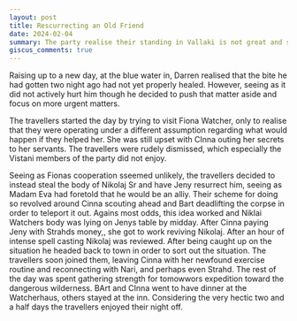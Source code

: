 ```yaml
---
layout: post
title: Rescurrecting an Old Friend
date: 2024-02-04
summary: The party realise their standing in Vallaki is not great and stealthily rescurrect an ally.
giscus_comments: true
---
```


Raising up to a new day, at the blue water in, Darren realised that the bite he had gotten two night ago had not yet properly healed. However, seeing as it did not actively hurt him though he decided to push that matter aside and focus on more urgent matters.

The travellers started the day by trying to visit Fiona Watcher, only to realise that they were operating under a different assumption regarding what would happen if they helped her. She was still upset with CInna outing her secrets to her servants. The travellers were rudely dismissed, which especially the Vistani members of the party did not enjoy.

Seeing as Fionas cooperation sseemed unlikely, the travellers decided to instead steal the body of Nikolaj Sr and have Jeny resurrect him, seeing as Madam Eva had foretold that he would be an alliy. Their scheme for doing so revolved around Cinna scouting ahead and Bart deadlifting the corpse in order to teleport it out. Agains most odds, this idea worked and Niklai Watchers body was lying on Jenys table by midday. After Cinna paying Jeny with Strahds money,, she got to work reviving Nikolaj. After an hour of intense spell casting Nikolaj was reviewed. After being caught up on the situation he headed back to town in order to sort out the situation. The travellers soon joined them, leaving Cinna with her newfound exercise routine and reconnecting with Nari, and perhaps even Strahd. The rest of the day was spent gathering strength for tomowwors expedition toward the dangerous wilderness. BArt and CInna went to have dinner at the Watcherhaus, others stayed at the inn. Considering the very hectic two and a half days the travellers enjoyed their night off.
